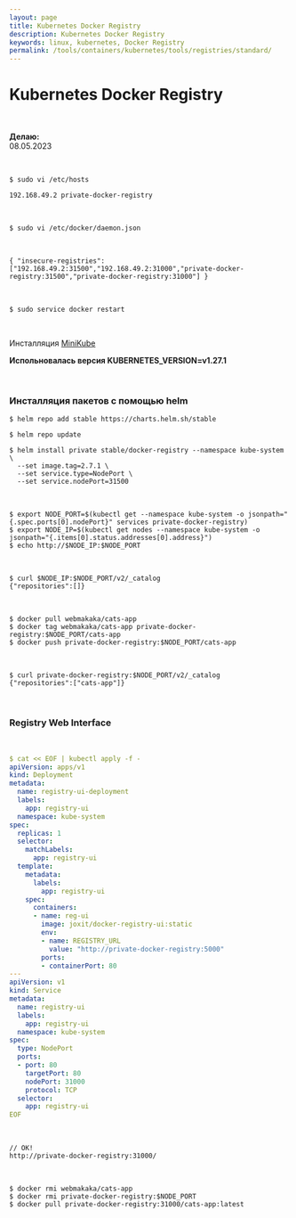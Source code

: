 ```yaml
---
layout: page
title: Kubernetes Docker Registry
description: Kubernetes Docker Registry
keywords: linux, kubernetes, Docker Registry
permalink: /tools/containers/kubernetes/tools/registries/standard/
---
```


# Kubernetes Docker Registry

<br/>

**Делаю:**  
08.05.2023

<br/>

```
$ sudo vi /etc/hosts
```

```
192.168.49.2 private-docker-registry
```

<br/>

```
$ sudo vi /etc/docker/daemon.json
```

<br/>

```
{ "insecure-registries":["192.168.49.2:31500","192.168.49.2:31000","private-docker-registry:31500","private-docker-registry:31000"] }
```

<br/>

```
$ sudo service docker restart
```

<br/>

Инсталляция [MiniKube](/tools/containers/kubernetes/minikube/setup/)

**Испольновалась версия KUBERNETES_VERSION=v1.27.1**

<br/>

### Инсталляция пакетов с помощью helm

```
$ helm repo add stable https://charts.helm.sh/stable

$ helm repo update

$ helm install private stable/docker-registry --namespace kube-system \
  --set image.tag=2.7.1 \
  --set service.type=NodePort \
  --set service.nodePort=31500
```

<br/>

```
$ export NODE_PORT=$(kubectl get --namespace kube-system -o jsonpath="{.spec.ports[0].nodePort}" services private-docker-registry)
$ export NODE_IP=$(kubectl get nodes --namespace kube-system -o jsonpath="{.items[0].status.addresses[0].address}")
$ echo http://$NODE_IP:$NODE_PORT
```

<br/>

```
$ curl $NODE_IP:$NODE_PORT/v2/_catalog
{"repositories":[]}
```

<br/>

```
$ docker pull webmakaka/cats-app
$ docker tag webmakaka/cats-app private-docker-registry:$NODE_PORT/cats-app
$ docker push private-docker-registry:$NODE_PORT/cats-app
```

<br/>

```
$ curl private-docker-registry:$NODE_PORT/v2/_catalog
{"repositories":["cats-app"]}
```

<br/>

### Registry Web Interface

<br/>

```yaml
$ cat << EOF | kubectl apply -f -
apiVersion: apps/v1
kind: Deployment
metadata:
  name: registry-ui-deployment
  labels:
    app: registry-ui
  namespace: kube-system
spec:
  replicas: 1
  selector:
    matchLabels:
      app: registry-ui
  template:
    metadata:
      labels:
        app: registry-ui
    spec:
      containers:
      - name: reg-ui
        image: joxit/docker-registry-ui:static
        env:
        - name: REGISTRY_URL
          value: "http://private-docker-registry:5000"
        ports:
        - containerPort: 80
---
apiVersion: v1
kind: Service
metadata:
  name: registry-ui
  labels:
    app: registry-ui
  namespace: kube-system
spec:
  type: NodePort
  ports:
  - port: 80
    targetPort: 80
    nodePort: 31000
    protocol: TCP
  selector:
    app: registry-ui
EOF
```

<br/>

```
// OK!
http://private-docker-registry:31000/
```

<br/>

```
$ docker rmi webmakaka/cats-app
$ docker rmi private-docker-registry:$NODE_PORT
$ docker pull private-docker-registry:31000/cats-app:latest
```

<!-- ```
$ kubectl port-forward --namespace kube-system \
  $(kubectl get po -n kube-system | grep private-docker-registry | \
  awk '{print $1;}') 5000:5000 &
``` -->

